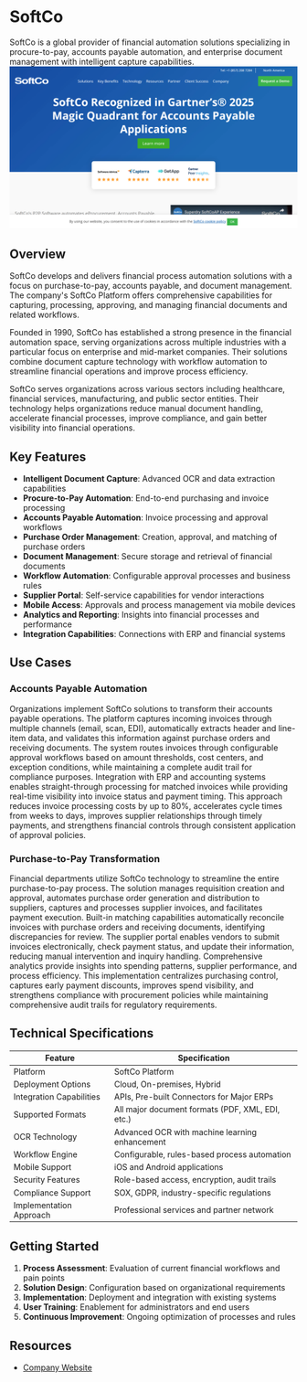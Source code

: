
# SoftCo

SoftCo is a global provider of financial automation solutions specializing in procure-to-pay, accounts payable automation, and enterprise document management with intelligent capture capabilities.
![SoftCo](./assets/softco.png)

## Overview

SoftCo develops and delivers financial process automation solutions with a focus on purchase-to-pay, accounts payable, and document management. The company's SoftCo Platform offers comprehensive capabilities for capturing, processing, approving, and managing financial documents and related workflows.

Founded in 1990, SoftCo has established a strong presence in the financial automation space, serving organizations across multiple industries with a particular focus on enterprise and mid-market companies. Their solutions combine document capture technology with workflow automation to streamline financial operations and improve process efficiency.

SoftCo serves organizations across various sectors including healthcare, financial services, manufacturing, and public sector entities. Their technology helps organizations reduce manual document handling, accelerate financial processes, improve compliance, and gain better visibility into financial operations.

## Key Features

- **Intelligent Document Capture**: Advanced OCR and data extraction capabilities
- **Procure-to-Pay Automation**: End-to-end purchasing and invoice processing
- **Accounts Payable Automation**: Invoice processing and approval workflows
- **Purchase Order Management**: Creation, approval, and matching of purchase orders
- **Document Management**: Secure storage and retrieval of financial documents
- **Workflow Automation**: Configurable approval processes and business rules
- **Supplier Portal**: Self-service capabilities for vendor interactions
- **Mobile Access**: Approvals and process management via mobile devices
- **Analytics and Reporting**: Insights into financial processes and performance
- **Integration Capabilities**: Connections with ERP and financial systems

## Use Cases

### Accounts Payable Automation

Organizations implement SoftCo solutions to transform their accounts payable operations. The platform captures incoming invoices through multiple channels (email, scan, EDI), automatically extracts header and line-item data, and validates this information against purchase orders and receiving documents. The system routes invoices through configurable approval workflows based on amount thresholds, cost centers, and exception conditions, while maintaining a complete audit trail for compliance purposes. Integration with ERP and accounting systems enables straight-through processing for matched invoices while providing real-time visibility into invoice status and payment timing. This approach reduces invoice processing costs by up to 80%, accelerates cycle times from weeks to days, improves supplier relationships through timely payments, and strengthens financial controls through consistent application of approval policies.

### Purchase-to-Pay Transformation

Financial departments utilize SoftCo technology to streamline the entire purchase-to-pay process. The solution manages requisition creation and approval, automates purchase order generation and distribution to suppliers, captures and processes supplier invoices, and facilitates payment execution. Built-in matching capabilities automatically reconcile invoices with purchase orders and receiving documents, identifying discrepancies for review. The supplier portal enables vendors to submit invoices electronically, check payment status, and update their information, reducing manual intervention and inquiry handling. Comprehensive analytics provide insights into spending patterns, supplier performance, and process efficiency. This implementation centralizes purchasing control, captures early payment discounts, improves spend visibility, and strengthens compliance with procurement policies while maintaining comprehensive audit trails for regulatory requirements.

## Technical Specifications

| Feature | Specification |
|---------|---------------|
| Platform | SoftCo Platform |
| Deployment Options | Cloud, On-premises, Hybrid |
| Integration Capabilities | APIs, Pre-built Connectors for Major ERPs |
| Supported Formats | All major document formats (PDF, XML, EDI, etc.) |
| OCR Technology | Advanced OCR with machine learning enhancement |
| Workflow Engine | Configurable, rules-based process automation |
| Mobile Support | iOS and Android applications |
| Security Features | Role-based access, encryption, audit trails |
| Compliance Support | SOX, GDPR, industry-specific regulations |
| Implementation Approach | Professional services and partner network |

## Getting Started

1. **Process Assessment**: Evaluation of current financial workflows and pain points
2. **Solution Design**: Configuration based on organizational requirements
3. **Implementation**: Deployment and integration with existing systems
4. **User Training**: Enablement for administrators and end users
5. **Continuous Improvement**: Ongoing optimization of processes and rules

## Resources

- [Company Website](https://www.softco.com/)
